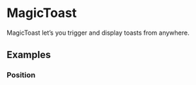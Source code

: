 # MagicToast

MagicToast let’s you trigger and display toasts from anywhere.

<component-preview src="./demo/DefaultDemo.vue" />

## Examples

### Position

<component-preview src="./demo/PositionDemo.vue" />
